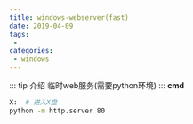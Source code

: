 ```yaml
---
title: windows-webserver(fast)
date: 2019-04-09
tags:
 - 
categories:
 - windows
---
```


::: tip 介绍
临时web服务(需要python环境)
:::
**cmd**
```bash
X:	# 进入X盘
python -m http.server 80
```
